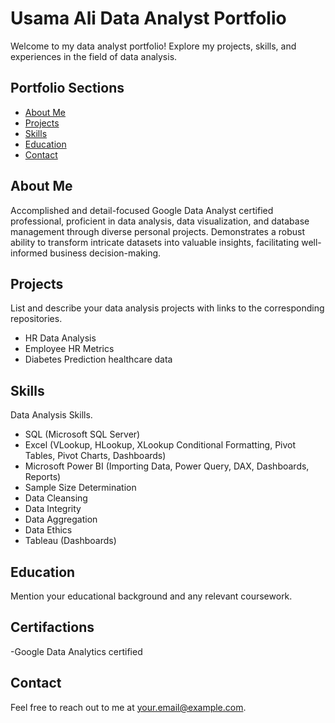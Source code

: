 
# Usama Ali Data Analyst Portfolio

Welcome to my data analyst portfolio! Explore my projects, skills, and experiences in the field of data analysis.

## Portfolio Sections
- [About Me](#about-me)
- [Projects](#projects)
- [Skills](#skills)
- [Education](#education)
- [Contact](#contact)

## About Me
Accomplished and detail-focused Google Data Analyst certified professional, proficient in data analysis, data visualization, and database management through diverse personal projects. Demonstrates a robust ability to transform intricate datasets into valuable insights, facilitating well-informed business decision-making.

## Projects
List and describe your data analysis projects with links to the corresponding repositories.
- HR Data Analysis
- Employee HR Metrics
- Diabetes Prediction healthcare data

## Skills
 Data Analysis Skills.
- SQL (Microsoft SQL Server)
- Excel (VLookup, HLookup, XLookup Conditional 
  Formatting, Pivot Tables, Pivot Charts, Dashboards)
- Microsoft Power BI (Importing Data, Power Query, 
DAX, Dashboards, Reports)
- Sample Size Determination
- Data Cleansing
- Data Integrity 
- Data Aggregation
- Data Ethics
- Tableau (Dashboards)


## Education
Mention your educational background and any relevant coursework.

## Certifactions 
-Google Data Analytics certified

## Contact
Feel free to reach out to me at [your.email@example.com](mailto:your.email@example.com).
